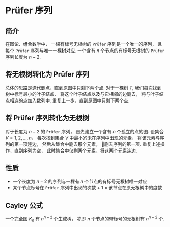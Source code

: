 # Prüfer 序列

## 简介

在图论、组合数学中，
一棵有标号无根树的 `Prüfer` 序列是一个唯一的序列，
且每个 `Prüfer` 序列与唯一一棵树对应.
一个含有 $n$ 个节点的有标号无根树的 `Prüfer` 序列长度为 $n - 2$.

## 将无根树转化为 Prüfer 序列

总体的思路是迭代删点，直到原图中只剩下两个点.
对于一棵树 $T$,
我们每次找到树中标号最小的叶子结点，
将这个叶子结点以及与它相邻的边删去，
将与叶子结点相连的点加入数列中.
重复上一步，直到原图中只剩下两个点.

## 将 Prüfer 序列转化为无根树

对于长度为 $n-2$ 的 `Prüfer` 序列，
首先建立一个含有 $n$ 个孤立的点的图.
设集合 $V = {1,2,\dots,n}$，
每次找到集合 $V$ 中最小的未在序列中出现的元素，
将该元素与序列的第一项连边，
然后从集合中删去那个元素，
删去序列的第一项.
重复上述操作，直到序列为空，
此时集合中仅剩两个元素，将这两个元素连边.

## 性质
* 一个长度为 $n-2$ 的序列与一棵有 $n$ 个节点的有标号无根树唯一对应
* 某个节点标号在 `Prüfer` 序列中出现的次数 + 1 = 该节点在原无根树中的度数

## Cayley 公式

一个完全图 $K_n$ 有 $n^{n-2}$ 个生成树，
亦即 $n$ 个节点的带标号的无根树有 $n^{n-2}$ 个.
